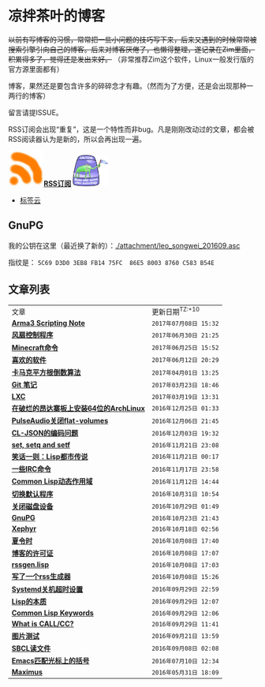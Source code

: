 凉拌茶叶的博客
==============

~~以前有写博客的习惯，常常把一些小问题的技巧写下来，后来又遇到的时候常常被搜索引擎引向自己的博客。后来对博客厌倦了，也懒得整理，遂记录在Zim里面，积累得多了，觉得还是发出来好。~~
（非常推荐Zim这个软件，Linux一般发行版的官方源里面都有）

博客，果然还是要包含许多的碎碎念才有趣。（然而为了方便，还是会出现那种一两行的博客）

留言请提ISSUE。

RSS订阅会出现“重复”，这是一个特性而非bug。凡是刚刚改动过的文章，都会被RSS阅读器认为是新的，所以会再出现一遍。

<a href="https://github.com/leosongwei/blog/raw/master/rss.xml"><img src="./attachment/rss.jpg" alt="[RSS]" width="72"/>**RSS订阅**</a>
<img src="./attachment/lisplogo_fancy_256.png" alt="(made-with-lisp)" width="72"/>

* [标签云](./tags.md)

## GnuPG
我的公钥在这里（最近换了新的）：[./attachment/leo_songwei_201609.asc](https://raw.githubusercontent.com/leosongwei/blog/master/attachment/leo_songwei_201609.asc)

指纹是：
`5C69 D3D0 3EB8 FB14 75FC  86E5 8003 8760 C583 B54E`

文章列表
--------

<table><tbody>
<tr><td>文章</td><td>更新日期<sup>TZ:+10</sup></td></tr>
<tr><td>
<a href="./Arma3_scripting_note.md">
<b>Arma3 Scripting Note
</b>
</a></td>
<td><code>2017年07月08日 15:32</code></td>
</tr>
<tr><td>
<a href="./fan.md">
<b>风扇控制程序</b>
</a></td>
<td><code>2017年06月30日 21:25</code></td>
</tr>
<tr><td>
<a href="./Minecraft命令.md">
<b>Minecraft命令</b>
</a></td>
<td><code>2017年06月25日 15:52</code></td>
</tr>
<tr><td>
<a href="./02_favorite_software.md">
<b>喜欢的软件</b>
</a></td>
<td><code>2017年06月12日 20:29</code></td>
</tr>
<tr><td>
<a href="./sqrt.md">
<b>卡马克平方根倒数算法</b>
</a></td>
<td><code>2017年04月01日 13:25</code></td>
</tr>
<tr><td>
<a href="./git.md">
<b>Git 笔记</b>
</a></td>
<td><code>2017年03月23日 18:46</code></td>
</tr>
<tr><td>
<a href="./lxc.md">
<b>LXC</b>
</a></td>
<td><code>2017年03月19日 13:31</code></td>
</tr>
<tr><td>
<a href="./onda_x64.md">
<b>在破烂的昂达寨板上安装64位的ArchLinux</b>
</a></td>
<td><code>2016年12月25日 01:33</code></td>
</tr>
<tr><td>
<a href="./PulseAudio关闭flat-volumes.md">
<b>PulseAudio关闭flat-volumes</b>
</a></td>
<td><code>2016年12月06日 21:45</code></td>
</tr>
<tr><td>
<a href="./CL-JSON的编码问题.md">
<b>CL-JSON的编码问题</b>
</a></td>
<td><code>2016年12月03日 19:32</code></td>
</tr>
<tr><td>
<a href="./set-setf-setq.md">
<b>set, setq and setf</b>
</a></td>
<td><code>2016年11月21日 23:08</code></td>
</tr>
<tr><td>
<a href="./legendary_lisper.md">
<b>笑话一则：Lisp都市传说</b>
</a></td>
<td><code>2016年11月21日 00:17</code></td>
</tr>
<tr><td>
<a href="./irc-commands.md">
<b>一些IRC命令</b>
</a></td>
<td><code>2016年11月17日 23:58</code></td>
</tr>
<tr><td>
<a href="./CommonLisp动态作用域.md">
<b>Common Lisp动态作用域</b>
</a></td>
<td><code>2016年11月12日 14:44</code></td>
</tr>
<tr><td>
<a href="./切换默认程序.md">
<b>切换默认程序</b>
</a></td>
<td><code>2016年10月31日 10:54</code></td>
</tr>
<tr><td>
<a href="./poweroff_disk.md">
<b>关闭磁盘设备</b>
</a></td>
<td><code>2016年10月29日 01:49</code></td>
</tr>
<tr><td>
<a href="./07_gpg.md">
<b>GnuPG</b>
</a></td>
<td><code>2016年10月23日 21:43</code></td>
</tr>
<tr><td>
<a href="./Xephyr.md">
<b>Xephyr</b>
</a></td>
<td><code>2016年10月18日 02:56</code></td>
</tr>
<tr><td>
<a href="./夏令时.md">
<b>夏令时</b>
</a></td>
<td><code>2016年10月08日 17:40</code></td>
</tr>
<tr><td>
<a href="./LICENSE.md">
<b>博客的许可证</b>
</a></td>
<td><code>2016年10月08日 17:07</code></td>
</tr>
<tr><td>
<a href="./rssgen.lisp.md">
<b>rssgen.lisp</b>
</a></td>
<td><code>2016年10月08日 17:03</code></td>
</tr>
<tr><td>
<a href="./08_rss.md">
<b>写了一个rss生成器</b>
</a></td>
<td><code>2016年10月08日 15:26</code></td>
</tr>
<tr><td>
<a href="./systemd_timeout.md">
<b>Systemd关机超时设置</b>
</a></td>
<td><code>2016年09月29日 22:59</code></td>
</tr>
<tr><td>
<a href="./05_essence_of_lisp.md">
<b>Lisp的本质</b>
</a></td>
<td><code>2016年09月29日 12:07</code></td>
</tr>
<tr><td>
<a href="./04_common_lisp_keywords.md">
<b>Common Lisp Keywords</b>
</a></td>
<td><code>2016年09月29日 12:06</code></td>
</tr>
<tr><td>
<a href="./00_what_is_call_cc.md">
<b>What is CALL/CC?</b>
</a></td>
<td><code>2016年09月29日 11:41</code></td>
</tr>
<tr><td>
<a href="./图片测试.md">
<b>图片测试</b>
</a></td>
<td><code>2016年09月21日 13:59</code></td>
</tr>
<tr><td>
<a href="./06_sbcl_reading_file.md">
<b>SBCL读文件</b>
</a></td>
<td><code>2016年09月08日 02:08</code></td>
</tr>
<tr><td>
<a href="./03_emacs_matching_parens_ON_cursor.md">
<b>Emacs匹配光标上的括号</b>
</a></td>
<td><code>2016年07月10日 12:34</code></td>
</tr>
<tr><td>
<a href="./01_maximus.md">
<b>Maximus</b>
</a></td>
<td><code>2016年05月31日 18:09</code></td>
</tr>
</tbody></table>